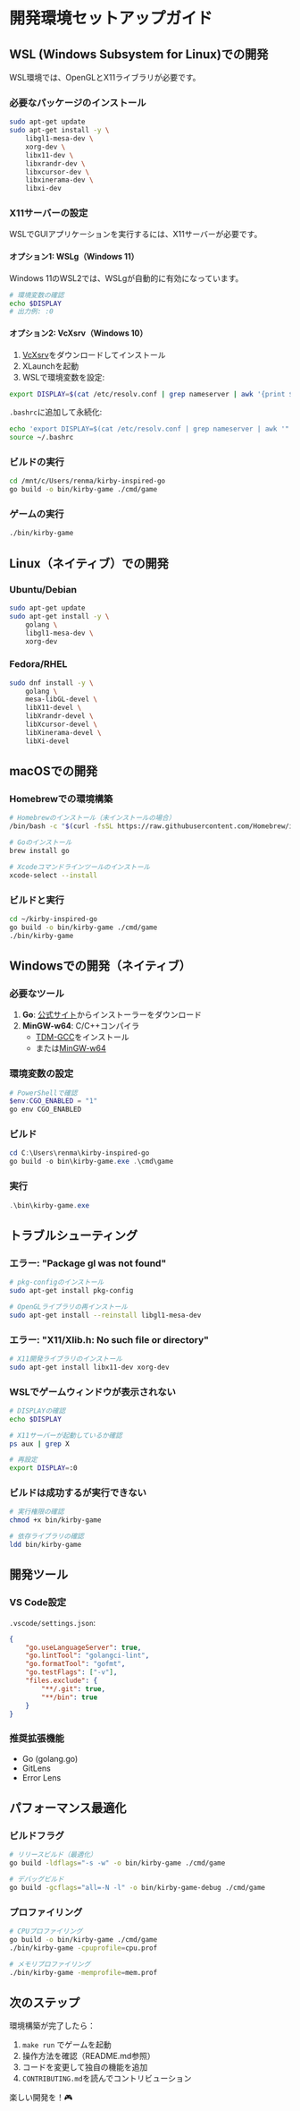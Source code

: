 # 開発環境セットアップガイド

## WSL (Windows Subsystem for Linux)での開発

WSL環境では、OpenGLとX11ライブラリが必要です。

### 必要なパッケージのインストール

```bash
sudo apt-get update
sudo apt-get install -y \
    libgl1-mesa-dev \
    xorg-dev \
    libx11-dev \
    libxrandr-dev \
    libxcursor-dev \
    libxinerama-dev \
    libxi-dev
```

### X11サーバーの設定

WSLでGUIアプリケーションを実行するには、X11サーバーが必要です。

#### オプション1: WSLg（Windows 11）

Windows 11のWSL2では、WSLgが自動的に有効になっています。

```bash
# 環境変数の確認
echo $DISPLAY
# 出力例: :0
```

#### オプション2: VcXsrv（Windows 10）

1. [VcXsrv](https://sourceforge.net/projects/vcxsrv/)をダウンロードしてインストール
2. XLaunchを起動
3. WSLで環境変数を設定:

```bash
export DISPLAY=$(cat /etc/resolv.conf | grep nameserver | awk '{print $2}'):0
```

`.bashrc`に追加して永続化:

```bash
echo 'export DISPLAY=$(cat /etc/resolv.conf | grep nameserver | awk '"'"'{print $2}'"'"'):0' >> ~/.bashrc
source ~/.bashrc
```

### ビルドの実行

```bash
cd /mnt/c/Users/renma/kirby-inspired-go
go build -o bin/kirby-game ./cmd/game
```

### ゲームの実行

```bash
./bin/kirby-game
```

## Linux（ネイティブ）での開発

### Ubuntu/Debian

```bash
sudo apt-get update
sudo apt-get install -y \
    golang \
    libgl1-mesa-dev \
    xorg-dev
```

### Fedora/RHEL

```bash
sudo dnf install -y \
    golang \
    mesa-libGL-devel \
    libX11-devel \
    libXrandr-devel \
    libXcursor-devel \
    libXinerama-devel \
    libXi-devel
```

## macOSでの開発

### Homebrewでの環境構築

```bash
# Homebrewのインストール（未インストールの場合）
/bin/bash -c "$(curl -fsSL https://raw.githubusercontent.com/Homebrew/install/HEAD/install.sh)"

# Goのインストール
brew install go

# Xcodeコマンドラインツールのインストール
xcode-select --install
```

### ビルドと実行

```bash
cd ~/kirby-inspired-go
go build -o bin/kirby-game ./cmd/game
./bin/kirby-game
```

## Windowsでの開発（ネイティブ）

### 必要なツール

1. **Go**: [公式サイト](https://golang.org/dl/)からインストーラーをダウンロード
2. **MinGW-w64**: C/C++コンパイラ
   - [TDM-GCC](https://jmeubank.github.io/tdm-gcc/)をインストール
   - または[MinGW-w64](https://www.mingw-w64.org/)

### 環境変数の設定

```powershell
# PowerShellで確認
$env:CGO_ENABLED = "1"
go env CGO_ENABLED
```

### ビルド

```powershell
cd C:\Users\renma\kirby-inspired-go
go build -o bin\kirby-game.exe .\cmd\game
```

### 実行

```powershell
.\bin\kirby-game.exe
```

## トラブルシューティング

### エラー: "Package gl was not found"

```bash
# pkg-configのインストール
sudo apt-get install pkg-config

# OpenGLライブラリの再インストール
sudo apt-get install --reinstall libgl1-mesa-dev
```

### エラー: "X11/Xlib.h: No such file or directory"

```bash
# X11開発ライブラリのインストール
sudo apt-get install libx11-dev xorg-dev
```

### WSLでゲームウィンドウが表示されない

```bash
# DISPLAYの確認
echo $DISPLAY

# X11サーバーが起動しているか確認
ps aux | grep X

# 再設定
export DISPLAY=:0
```

### ビルドは成功するが実行できない

```bash
# 実行権限の確認
chmod +x bin/kirby-game

# 依存ライブラリの確認
ldd bin/kirby-game
```

## 開発ツール

### VS Code設定

`.vscode/settings.json`:

```json
{
    "go.useLanguageServer": true,
    "go.lintTool": "golangci-lint",
    "go.formatTool": "gofmt",
    "go.testFlags": ["-v"],
    "files.exclude": {
        "**/.git": true,
        "**/bin": true
    }
}
```

### 推奨拡張機能

- Go (golang.go)
- GitLens
- Error Lens

## パフォーマンス最適化

### ビルドフラグ

```bash
# リリースビルド（最適化）
go build -ldflags="-s -w" -o bin/kirby-game ./cmd/game

# デバッグビルド
go build -gcflags="all=-N -l" -o bin/kirby-game-debug ./cmd/game
```

### プロファイリング

```bash
# CPUプロファイリング
go build -o bin/kirby-game ./cmd/game
./bin/kirby-game -cpuprofile=cpu.prof

# メモリプロファイリング
./bin/kirby-game -memprofile=mem.prof
```

## 次のステップ

環境構築が完了したら：

1. `make run` でゲームを起動
2. 操作方法を確認（README.md参照）
3. コードを変更して独自の機能を追加
4. `CONTRIBUTING.md`を読んでコントリビューション

楽しい開発を！🎮
